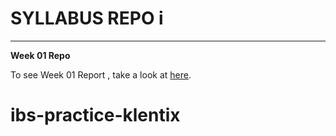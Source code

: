 # SYLLABUS REPO i
-----------------

**Week 01 Repo**

To see Week 01 Report , take a look at [here][1].

[1]: https://github.com/green-fox-academy/klentix.git


# ibs-practice-klentix
